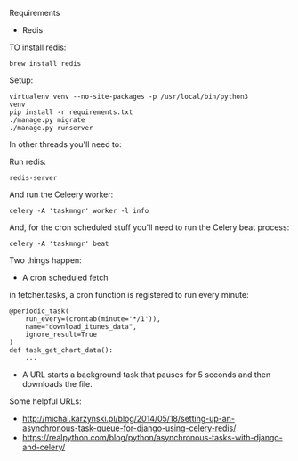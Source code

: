 Requirements
- Redis

TO install redis:

    brew install redis

Setup:

    virtualenv venv --no-site-packages -p /usr/local/bin/python3
    venv
    pip install -r requirements.txt
    ./manage.py migrate
    ./manage.py runserver

In other threads you'll need to:

Run redis:

    redis-server

And run the Celeery worker:

    celery -A 'taskmngr' worker -l info

And, for the cron scheduled stuff you'll need to run the Celery beat process:

    celery -A 'taskmngr' beat

Two things happen:

- A cron scheduled fetch

in fetcher.tasks, a cron function is registered to run every minute:

    @periodic_task(
        run_every=(crontab(minute='*/1')),
        name="download_itunes_data",
        ignore_result=True
    )
    def task_get_chart_data():
        ...

- A URL starts a background task that pauses for 5 seconds and then downloads the file.


Some helpful URLs:

- http://michal.karzynski.pl/blog/2014/05/18/setting-up-an-asynchronous-task-queue-for-django-using-celery-redis/
- https://realpython.com/blog/python/asynchronous-tasks-with-django-and-celery/
